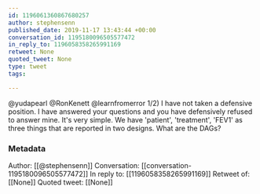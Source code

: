 ```yaml
---
id: 1196061360867680257
author: stephensenn
published_date: 2019-11-17 13:43:44 +00:00
conversation_id: 1195180096505577472
in_reply_to: 1196058358265991169
retweet: None
quoted_tweet: None
type: tweet
tags:

---
```


@yudapearl @RonKenett @learnfromerror 1/2) I have not taken a defensive position. I have answered your questions and you have defensively refused to answer mine. It's very simple. We have 'patient', 'treatment', 'FEV1' as three things that are reported in two designs. What are the DAGs?

### Metadata

Author: [[@stephensenn]]
Conversation: [[conversation-1195180096505577472]]
In reply to: [[1196058358265991169]]
Retweet of: [[None]]
Quoted tweet: [[None]]

